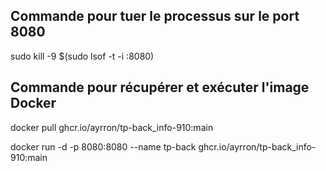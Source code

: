 

## Commande pour tuer le processus sur le port 8080

 sudo kill -9 $(sudo lsof -t -i :8080)

## Commande pour récupérer et exécuter l'image Docker

docker pull ghcr.io/ayrron/tp-back_info-910:main

docker run -d -p 8080:8080 --name tp-back ghcr.io/ayrron/tp-back_info-910:main
